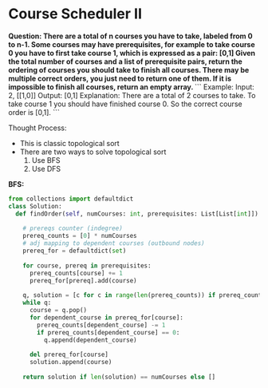 # Course Scheduler II

<b>
Question: There are a total of n courses you have to take, labeled from 0 to n-1. Some courses may have prerequisites, for example to take course 0 you have to first take course 1, which is expressed as a pair: [0,1]  
Given the total number of courses and a list of prerequisite pairs, return the ordering of courses you should take to finish all courses.
There may be multiple correct orders, you just need to return one of them. If it is impossible to finish all courses, return an empty array.
</b>
```
Example:  
Input: 2, [[1,0]]   
Output: [0,1]  
Explanation: There are a total of 2 courses to take. To take course 1 you should have finished course 0. So the correct course order is [0,1].  
```

Thought Process:
* This is classic topological sort
* There are two ways to solve topological sort
  1. Use BFS
  2. Use DFS

<b>BFS:</b>
```python
from collections import defaultdict
class Solution:
  def findOrder(self, numCourses: int, prerequisites: List[List[int]]) -> List[int]:
    
    # prereqs counter (indegree)
    prereq_counts = [0] * numCourses 
    # adj mapping to dependent courses (outbound nodes)
    prereq_for = defaultdict(set)    
    
    for course, prereq in prerequisites:
      prereq_counts[course] += 1
      prereq_for[prereq].add(course)    
        
    q, solution = [c for c in range(len(prereq_counts)) if prereq_counts[c] == 0], []
    while q:
      course = q.pop()
      for dependent_course in prereq_for[course]:
        prereq_counts[dependent_course] -= 1
        if prereq_counts[dependent_course] == 0:
          q.append(dependent_course)
              
      del prereq_for[course]
      solution.append(course)
      
    return solution if len(solution) == numCourses else []
```
